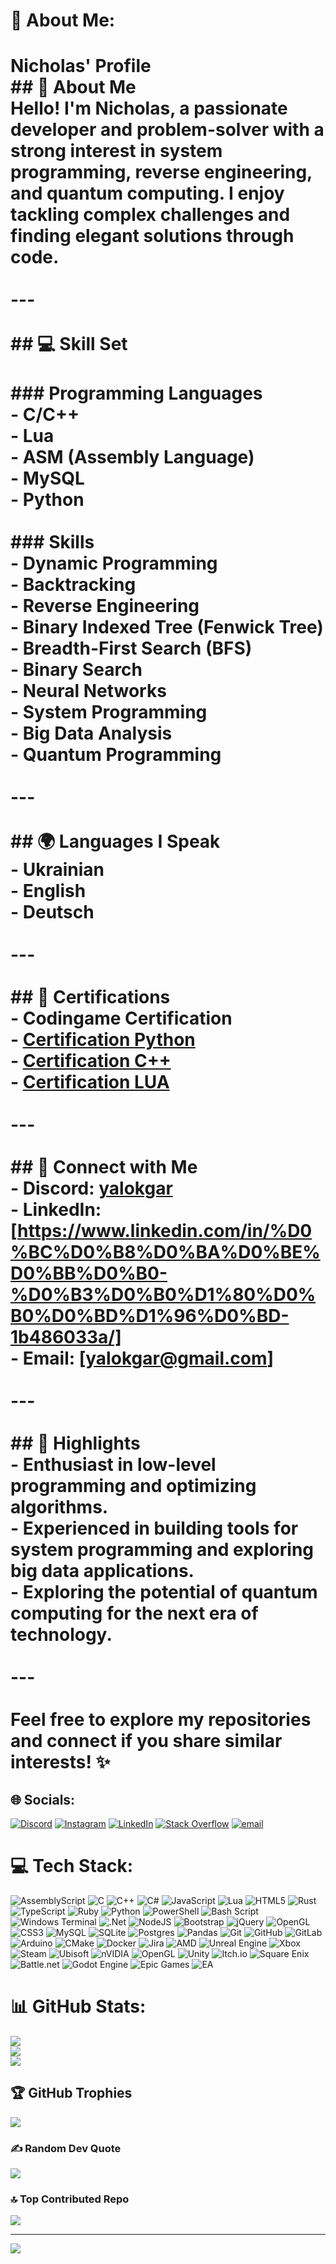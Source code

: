 # 💫 About Me:
# Nicholas' Profile<br>## 👋 About Me  <br>Hello! I'm **Nicholas**, a passionate developer and problem-solver with a strong interest in system programming, reverse engineering, and quantum computing. I enjoy tackling complex challenges and finding elegant solutions through code.<br><br>---<br><br>## 💻 Skill Set  <br><br>### Programming Languages  <br>- **C/C++**  <br>- **Lua**  <br>- **ASM (Assembly Language)**  <br>- **MySQL**  <br>- **Python**  <br><br>### Skills  <br>- Dynamic Programming  <br>- Backtracking  <br>- Reverse Engineering  <br>- Binary Indexed Tree (Fenwick Tree)  <br>- Breadth-First Search (BFS)  <br>- Binary Search  <br>- Neural Networks  <br>- System Programming  <br>- Big Data Analysis  <br>- Quantum Programming  <br><br>---<br><br>## 🌍 Languages I Speak  <br>- **Ukrainian**  <br>- **English**  <br>- **Deutsch**<br><br>---<br><br>## 📜 Certifications  <br>- **Codingame Certification**  <br>  - [Certification Python](https://www.codingame.com/certification/IU3cs0eHwj4OAuelIXqx6Q)<br>  - [Certification C++](https://www.codingame.com/certification/y2r62YZM71kl7aK_BWi-cQ)<br>  - [Certification LUA](https://www.codingame.com/certification/s8XlJALgP4vsNzmOz7jKgg)<br><br>---<br><br>## 📡 Connect with Me  <br>- **Discord**: [yalokgar](#)<br>- **LinkedIn**: [https://www.linkedin.com/in/%D0%BC%D0%B8%D0%BA%D0%BE%D0%BB%D0%B0-%D0%B3%D0%B0%D1%80%D0%B0%D0%BD%D1%96%D0%BD-1b486033a/]<br>- **Email**: [yalokgar@gmail.com]<br><br>---<br><br>## 🚀 Highlights  <br>- Enthusiast in **low-level programming** and **optimizing algorithms**.  <br>- Experienced in building tools for **system programming** and exploring **big data** applications.  <br>- Exploring the potential of **quantum computing** for the next era of technology.  <br><br>---<br><br>Feel free to explore my repositories and connect if you share similar interests! ✨<br>


## 🌐 Socials:
[![Discord](https://img.shields.io/badge/Discord-%237289DA.svg?logo=discord&logoColor=white)](https://discord.gg/https://discord.gg/HUhFudC4qn) [![Instagram](https://img.shields.io/badge/Instagram-%23E4405F.svg?logo=Instagram&logoColor=white)](https://instagram.com/yalokgar) [![LinkedIn](https://img.shields.io/badge/LinkedIn-%230077B5.svg?logo=linkedin&logoColor=white)](https://linkedin.com/in/yalokgar) [![Stack Overflow](https://img.shields.io/badge/-Stackoverflow-FE7A16?logo=stack-overflow&logoColor=white)](https://stackoverflow.com/users/user:30341921) [![email](https://img.shields.io/badge/Email-D14836?logo=gmail&logoColor=white)](mailto:yalokgar@gmail.com) 

# 💻 Tech Stack:
![AssemblyScript](https://img.shields.io/badge/assembly%20script-%23000000.svg?style=for-the-badge&logo=assemblyscript&logoColor=white) ![C](https://img.shields.io/badge/c-%2300599C.svg?style=for-the-badge&logo=c&logoColor=white) ![C++](https://img.shields.io/badge/c++-%2300599C.svg?style=for-the-badge&logo=c%2B%2B&logoColor=white) ![C#](https://img.shields.io/badge/c%23-%23239120.svg?style=for-the-badge&logo=csharp&logoColor=white) ![JavaScript](https://img.shields.io/badge/javascript-%23323330.svg?style=for-the-badge&logo=javascript&logoColor=%23F7DF1E) ![Lua](https://img.shields.io/badge/lua-%232C2D72.svg?style=for-the-badge&logo=lua&logoColor=white) ![HTML5](https://img.shields.io/badge/html5-%23E34F26.svg?style=for-the-badge&logo=html5&logoColor=white) ![Rust](https://img.shields.io/badge/rust-%23000000.svg?style=for-the-badge&logo=rust&logoColor=white) ![TypeScript](https://img.shields.io/badge/typescript-%23007ACC.svg?style=for-the-badge&logo=typescript&logoColor=white) ![Ruby](https://img.shields.io/badge/ruby-%23CC342D.svg?style=for-the-badge&logo=ruby&logoColor=white) ![Python](https://img.shields.io/badge/python-3670A0?style=for-the-badge&logo=python&logoColor=ffdd54) ![PowerShell](https://img.shields.io/badge/PowerShell-%235391FE.svg?style=for-the-badge&logo=powershell&logoColor=white) ![Bash Script](https://img.shields.io/badge/bash_script-%23121011.svg?style=for-the-badge&logo=gnu-bash&logoColor=white) ![Windows Terminal](https://img.shields.io/badge/Windows%20Terminal-%234D4D4D.svg?style=for-the-badge&logo=windows-terminal&logoColor=white) ![.Net](https://img.shields.io/badge/.NET-5C2D91?style=for-the-badge&logo=.net&logoColor=white) ![NodeJS](https://img.shields.io/badge/node.js-6DA55F?style=for-the-badge&logo=node.js&logoColor=white) ![Bootstrap](https://img.shields.io/badge/bootstrap-%238511FA.svg?style=for-the-badge&logo=bootstrap&logoColor=white) ![jQuery](https://img.shields.io/badge/jquery-%230769AD.svg?style=for-the-badge&logo=jquery&logoColor=white) ![OpenGL](https://img.shields.io/badge/OpenGL-%23FFFFFF.svg?style=for-the-badge&logo=opengl) ![CSS3](https://img.shields.io/badge/css3-%231572B6.svg?style=for-the-badge&logo=css3&logoColor=white) ![MySQL](https://img.shields.io/badge/mysql-4479A1.svg?style=for-the-badge&logo=mysql&logoColor=white) ![SQLite](https://img.shields.io/badge/sqlite-%2307405e.svg?style=for-the-badge&logo=sqlite&logoColor=white) ![Postgres](https://img.shields.io/badge/postgres-%23316192.svg?style=for-the-badge&logo=postgresql&logoColor=white) ![Pandas](https://img.shields.io/badge/pandas-%23150458.svg?style=for-the-badge&logo=pandas&logoColor=white) ![Git](https://img.shields.io/badge/git-%23F05033.svg?style=for-the-badge&logo=git&logoColor=white) ![GitHub](https://img.shields.io/badge/github-%23121011.svg?style=for-the-badge&logo=github&logoColor=white) ![GitLab](https://img.shields.io/badge/gitlab-%23181717.svg?style=for-the-badge&logo=gitlab&logoColor=white) ![Arduino](https://img.shields.io/badge/-Arduino-00979D?style=for-the-badge&logo=Arduino&logoColor=white) ![CMake](https://img.shields.io/badge/CMake-%23008FBA.svg?style=for-the-badge&logo=cmake&logoColor=white) ![Docker](https://img.shields.io/badge/docker-%230db7ed.svg?style=for-the-badge&logo=docker&logoColor=white) ![Jira](https://img.shields.io/badge/jira-%230A0FFF.svg?style=for-the-badge&logo=jira&logoColor=white) ![AMD](https://img.shields.io/badge/AMD-%23000000.svg?style=for-the-badge&logo=amd&logoColor=white) ![Unreal Engine](https://img.shields.io/badge/unrealengine-%23313131.svg?style=for-the-badge&logo=unrealengine&logoColor=white) ![Xbox](https://img.shields.io/badge/xbox-%23107C10.svg?style=for-the-badge&logo=xbox&logoColor=white) ![Steam](https://img.shields.io/badge/steam-%23000000.svg?style=for-the-badge&logo=steam&logoColor=white) ![Ubisoft](https://img.shields.io/badge/Ubisoft-%23F5F5F5.svg?style=for-the-badge&logo=Ubisoft&logoColor=black) ![nVIDIA](https://img.shields.io/badge/nVIDIA-%2376B900.svg?style=for-the-badge&logo=nVIDIA&logoColor=white) ![OpenGL](https://img.shields.io/badge/OpenGL-white?logo=OpenGL&style=for-the-badge) ![Unity](https://img.shields.io/badge/unity-%23000000.svg?style=for-the-badge&logo=unity&logoColor=white) ![Itch.io](https://img.shields.io/badge/Itch-%23FF0B34.svg?style=for-the-badge&logo=Itch.io&logoColor=white) ![Square Enix](https://img.shields.io/badge/SquareEnix-%23ED1C24.svg?style=for-the-badge&logo=SquareEnix&logoColor=white) ![Battle.net](https://img.shields.io/badge/battle.net-%2300AEFF.svg?style=for-the-badge&logo=battle.net&logoColor=white) ![Godot Engine](https://img.shields.io/badge/GODOT-%23FFFFFF.svg?style=for-the-badge&logo=godot-engine) ![Epic Games](https://img.shields.io/badge/epicgames-%23313131.svg?style=for-the-badge&logo=epicgames&logoColor=white) ![EA](https://img.shields.io/badge/ea-%23000000.svg?style=for-the-badge&logo=ea&logoColor=white)
# 📊 GitHub Stats:
![](https://github-readme-stats.vercel.app/api?username=YALOKGARua&theme=shadow_green&hide_border=false&include_all_commits=true&count_private=true)<br/>
![](https://nirzak-streak-stats.vercel.app/?user=YALOKGARua&theme=shadow_green&hide_border=false)<br/>
![](https://github-readme-stats.vercel.app/api/top-langs/?username=YALOKGARua&theme=shadow_green&hide_border=false&include_all_commits=true&count_private=true&layout=compact)

## 🏆 GitHub Trophies
![](https://github-profile-trophy.vercel.app/?username=YALOKGARua&theme=shadow_green&no-frame=false&no-bg=false&margin-w=4)

### ✍️ Random Dev Quote
![](https://quotes-github-readme.vercel.app/api?type=horizontal&theme=radical)

### 🔝 Top Contributed Repo
![](https://github-contributor-stats.vercel.app/api?username=YALOKGARua&limit=5&theme=shadow_green&combine_all_yearly_contributions=true)

---
[![](https://visitcount.itsvg.in/api?id=YALOKGARua&icon=5&color=3)](https://visitcount.itsvg.in)

<!-- Proudly created with GPRM ( https://gprm.itsvg.in ) -->
